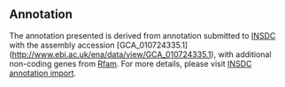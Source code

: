 
Annotation
----------

The annotation presented is derived from annotation submitted to
[INSDC](http://www.insdc.org) with the assembly accession [GCA\_010724335.1]
(http://www.ebi.ac.uk/ena/data/view/GCA_010724335.1),
with additional non-coding genes from
[Rfam](http://rfam.xfam.org/). For more details, please visit [INSDC
annotation import](http://ensemblgenomes.org/info/data/insdc_annotation).
